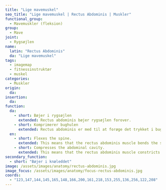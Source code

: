 ```yaml
---
title: "Lige mavemuskel"
seo_title: "Lige mavemuskel | Rectus Abdominis | Muskler"
functional_group:
  - Mavemuskler (fleksion)
group:
  - Mave
joint:
  - Rygsøjlen
name:
  latin: "Rectus Abdominis"
  da: "Lige mavemuskel"
tags:
  - imagemap
  - fitnessinstruktør
  - muskel
categories:
  - Muskler
origin: 
  da: 
insertion: 
  da: 
function:
  da:
    - short: Bøjer i rygsøjlen
      extended: Rectus abdominis bøjer rygsøjlen forover.
    - short: Komprimerer bughulen
      extended: Rectus abdominis er med til at forøge det trykket i bughulen.
  en:
    - short: Flexes the spine.
      extended: This means that the rectus abdominis muscle bends the spine to the front (i.e. it moves the sternum down and forward towards the pelvis).
    - short: Compresses the abdominal cavity.
      extended: This means that the rectus abdominis muscle constricts the organs of the abdominal cavity and can increase intra-abdominal pressure (i.e. such as during a valsalva maneuver).
secondary_function: 
  - short: "Bøjer i knæleddet"
image: /assets/images/anatomy/rectus-abdominis.jpg
image_focus: /assets/images/anatomy/focus-rectus-abdominis.jpg
coords:
  - "123,147,144,145,165,148,166,200,161,218,153,255,136,256,122,208"
---
```

